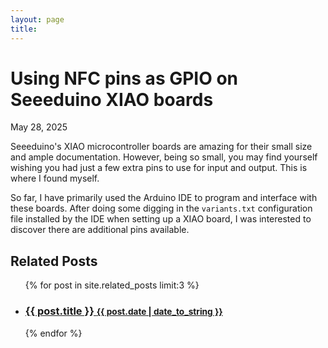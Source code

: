 ```yaml
---
layout: page
title: 
---
```


<div class="post">
  <h1 class="post-title">Using NFC pins as GPIO on Seeeduino XIAO boards</h1>
  <span class="post-date">May 28, 2025</span>
</div>



Seeeduino's XIAO microcontroller boards are amazing for their small size and ample documentation. However, being so small, you may find yourself wishing you had just a few extra pins to use for input and output. This is where I found myself.

So far, I have primarily used the Arduino IDE to program and interface with these boards. After doing some digging in the `variants.txt` configuration file installed by the IDE when setting up a XIAO board, I was interested to discover there are additional pins available.

<div class="related">
  <h2>Related Posts</h2>
  <ul class="related-posts">
    {% for post in site.related_posts limit:3 %}
      <li>
        <h3>
          <a href="{{ post.url }}">
            {{ post.title }}
            <small>{{ post.date | date_to_string }}</small>
          </a>
        </h3>
      </li>
    {% endfor %}
  </ul>
</div>
